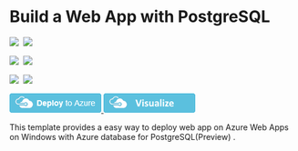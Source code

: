 # Build a Web App with PostgreSQL

<IMG SRC="https://azurequickstartsservice.blob.core.windows.net/badges/101-webapp-linux-managed-postgresql/PublicLastTestDate.svg" />&nbsp;
<IMG SRC="https://azurequickstartsservice.blob.core.windows.net/badges/101-webapp-linux-managed-postgresql/PublicDeployment.svg" />&nbsp;

<IMG SRC="https://azurequickstartsservice.blob.core.windows.net/badges/101-webapp-linux-managed-postgresql/FairfaxLastTestDate.svg" />&nbsp;
<IMG SRC="https://azurequickstartsservice.blob.core.windows.net/badges/101-webapp-linux-managed-postgresql/FairfaxDeployment.svg" />&nbsp;

<IMG SRC="https://azurequickstartsservice.blob.core.windows.net/badges/101-webapp-linux-managed-postgresql/BestPracticeResult.svg" />&nbsp;
<IMG SRC="https://azurequickstartsservice.blob.core.windows.net/badges/101-webapp-linux-managed-postgresql/CredScanResult.svg" />&nbsp;

<a href="https://portal.azure.com/#create/Microsoft.Template/uri/https%3A%2F%2Fraw.githubusercontent.com%2FAzure%2Fazure-quickstart-templates%2Fmaster%2F101-webapp-managed-postgresql%2Fazuredeploy.json" target="_blank">
  <img src="https://raw.githubusercontent.com/Azure/azure-quickstart-templates/master/1-CONTRIBUTION-GUIDE/images/deploytoazure.png"/>
</a>
<a href="http://armviz.io/#/?load=https%3A%2F%2Fraw.githubusercontent.com%2FAzure%2Fazure-quickstart-templates%2Fmaster%2F101-webapp-managed-postgresql%2Fazuredeploy.json" target="_blank">
  <img src="https://raw.githubusercontent.com/Azure/azure-quickstart-templates/master/1-CONTRIBUTION-GUIDE/images/visualizebutton.png"/>
</a>

This template provides a easy way to deploy web app on Azure Web Apps on Windows with Azure database for PostgreSQL(Preview) .

